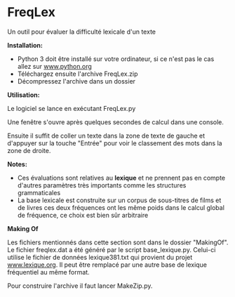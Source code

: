 # FreqLex
Un outil pour évaluer la difficulté lexicale d'un texte

**Installation:**

* Python 3 doit être installé sur votre ordinateur, si ce n'est pas le cas allez sur www.python.org
* Téléchargez ensuite l'archive FreqLex.zip
* Décompressez l'archive dans un dossier

**Utilisation:**

Le logiciel se lance en exécutant FreqLex.py

Une fenêtre s'ouvre après quelques secondes de calcul dans une console.

Ensuite il suffit de coller un texte dans la zone de texte de gauche et d'appuyer sur la touche "Entrée" pour voir le classement des mots dans la zone de droite.


**Notes:**
* Ces évaluations sont relatives au **lexique** et ne prennent pas en compte d'autres paramètres très importants comme les structures grammaticales
* La base lexicale est construite sur un corpus de sous-titres de films et de livres ces deux fréquences ont les même poids dans le calcul global de fréquence, ce choix est bien sûr arbitraire 

**Making Of**

Les fichiers mentionnés dans cette section sont dans le dossier "MakingOf". Le fichier freqlex.dat a été généré par le script base_lexique.py. Celui-ci utilise le fichier de données lexique381.txt qui provient du projet www.lexique.org. Il peut être remplacé par une autre base de lexique fréquentiel au même format. 

Pour construire l'archive il faut lancer MakeZip.py.

